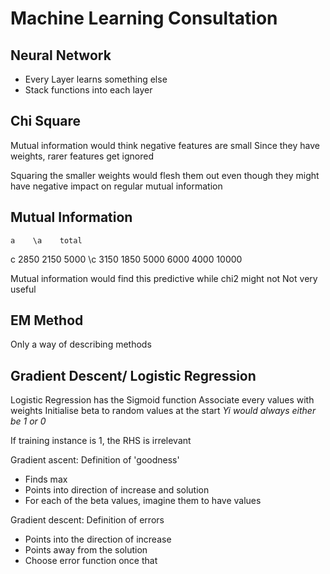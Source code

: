 # Machine Learning Consultation

## Neural Network
- Every Layer learns something else
- Stack functions into each layer


## Chi Square
Mutual information would think negative features are small
Since they have weights, rarer features get ignored

Squaring the smaller weights would flesh them out even though they might have negative impact on regular mutual information

## Mutual Information
	a    \a    total
c   2850  2150 5000	
\c  3150  1850 5000
	6000  4000 10000

Mutual information would find this predictive while chi2 might not
Not very useful


## EM Method
Only a way of describing methods


## Gradient Descent/ Logistic Regression
Logistic Regression has the Sigmoid function
Associate every values with weights
Initialise beta to random values at the start
_Yi would always either be 1 or 0_


If training instance is 1, the RHS is irrelevant 


Gradient ascent: Definition of 'goodness'
- Finds max
- Points into direction of increase and solution
- For each of the beta values, imagine them to have values


Gradient descent: Definition of errors
- Points into the direction of increase
- Points away from the solution
- Choose error function once that 

